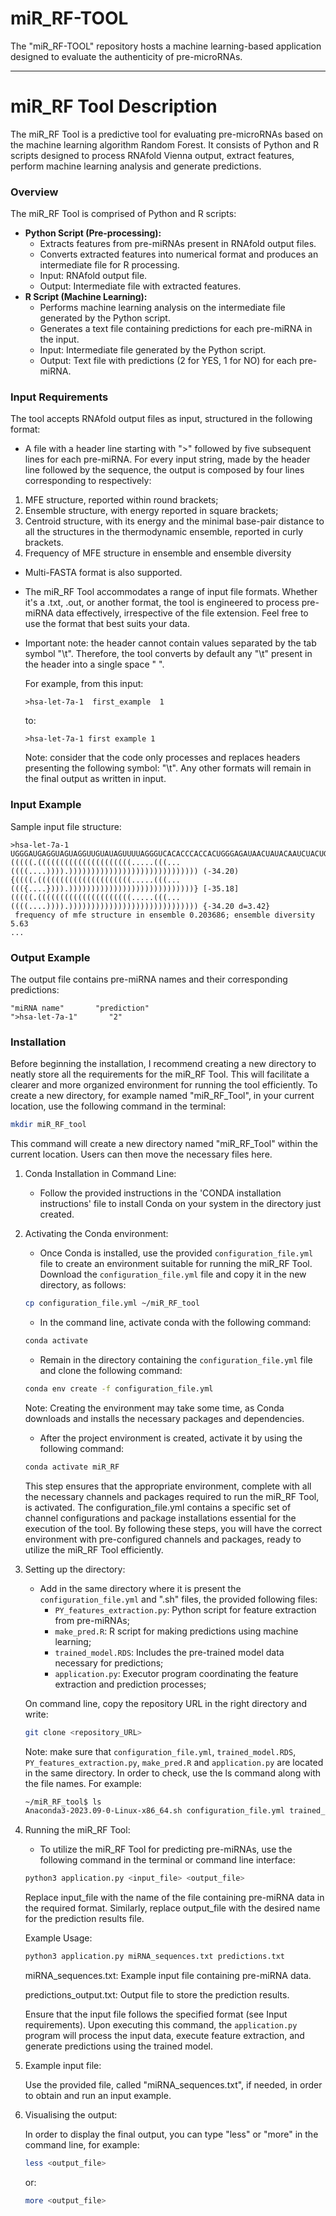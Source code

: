 # miR_RF-TOOL
The "miR_RF-TOOL" repository hosts a machine learning-based application designed to evaluate the authenticity of pre-microRNAs. 

---

# miR_RF Tool Description

The miR_RF Tool is a predictive tool for evaluating pre-microRNAs based on the machine learning algorithm Random Forest. It consists of Python and R scripts designed to process RNAfold Vienna output, extract features, perform machine learning analysis and generate predictions.

### Overview

The miR_RF Tool is comprised of Python and R scripts:
- **Python Script (Pre-processing):**
  - Extracts features from pre-miRNAs present in RNAfold output files.
  - Converts extracted features into numerical format and produces an intermediate file for R processing.
  - Input: RNAfold output file.
  - Output: Intermediate file with extracted features.
- **R Script (Machine Learning):**
  - Performs machine learning analysis on the intermediate file generated by the Python script.
  - Generates a text file containing predictions for each pre-miRNA in the input.
  - Input: Intermediate file generated by the Python script.
  - Output: Text file with predictions (2 for YES, 1 for NO) for each pre-miRNA.

### Input Requirements
The tool accepts RNAfold output files as input, structured in the following format:
- A file with a header line starting with ">" followed by five subsequent lines for each pre-miRNA. 
For every input string, made by the header line followed by the sequence, the output is composed by four lines corresponding to respectively:
1. MFE structure, reported within round brackets;
2. Ensemble structure, with energy reported in square brackets;
3. Centroid structure, with its energy and the minimal base-pair distance to all the structures in
the thermodynamic ensemble, reported in curly brackets.
4. Frequency of MFE structure in ensemble and ensemble diversity
   
- Multi-FASTA format is also supported.
- The miR_RF Tool accommodates a range of input file formats. Whether it's a .txt, .out, or another format, the tool is engineered to process pre-miRNA data 
  effectively, irrespective of the file extension. Feel free to use the format that best suits your data.
- Important note: the header cannot contain values separated by the tab symbol "\t". Therefore, the tool converts by default any "\t" present in the header into a single 
  space " ". 

  For example, from this input:
  
  ```plaintext
  >hsa-let-7a-1  first_example  1
  ```
  to: 
  
  ```plaintext
  >hsa-let-7a-1 first example 1
  ```

  Note: consider that the code only processes and replaces headers presenting the following symbol: "\t". Any other formats will remain in the final output as written in 
  input.  
  
  
### Input Example

Sample input file structure:

```plaintext
>hsa-let-7a-1
UGGGAUGAGGUAGUAGGUUGUAUAGUUUUAGGGUCACACCCACCACUGGGAGAUAACUAUACAAUCUACUGUCUUUCCUA
(((((.(((((((((((((((((((((.....(((...((((....)))).))))))))))))))))))))))))))))) (-34.20)
{((((.(((((((((((((((((((((.....(((...((({....}))).))))))))))))))))))))))))))))} [-35.18]
(((((.(((((((((((((((((((((.....(((...((((....)))).))))))))))))))))))))))))))))) {-34.20 d=3.42}
 frequency of mfe structure in ensemble 0.203686; ensemble diversity 5.63
...
```

### Output Example

The output file contains pre-miRNA names and their corresponding predictions:

```plaintext
"miRNA name"       "prediction"
">hsa-let-7a-1"       "2"
```

### Installation

Before beginning the installation, I recommend creating a new directory to neatly store all the requirements for the miR_RF Tool. This will facilitate a clearer and more organized environment for running the tool efficiently. 
To create a new directory, for example named "miR_RF_Tool", in your current location, use the following command in the terminal:

```bash
mkdir miR_RF_tool
```
This command will create a new directory named "miR_RF_Tool" within the current location. Users can then move the necessary files here. 

1. Conda Installation in Command Line:
   - Follow the provided instructions in the 'CONDA installation instructions' file to install Conda on your system in the directory just created.

2. Activating the Conda environment:
   - Once Conda is installed, use the provided `configuration_file.yml` file to create an environment suitable for running the miR_RF Tool.
   Download the `configuration_file.yml` file and copy it in the new directory, as follows:

   ```bash
   cp configuration_file.yml ~/miR_RF_tool
   ```
   - In the command line, activate conda with the following command:

   ```bash
   conda activate
   ``` 
   
   - Remain in the directory containing the `configuration_file.yml` file and clone the following command:

   ```bash
   conda env create -f configuration_file.yml
   ```
   Note: Creating the environment may take some time, as Conda downloads and installs the necessary packages and dependencies.

   - After the project environment is created, activate it by using the following command:

   ```bash
   conda activate miR_RF
   ```
   This step ensures that the appropriate environment, complete with all the necessary channels and packages required to run the miR_RF Tool, is activated. The 
   configuration_file.yml contains a specific set of channel configurations and package installations essential for the execution of the tool.
   By following these steps, you will have the correct environment with pre-configured channels and packages, ready to utilize the miR_RF Tool efficiently.


3. Setting up the directory:
   - Add in the same directory where it is present the `configuration_file.yml` and ".sh" files, the provided following files:
      - `PY_features_extraction.py`: Python script for feature extraction from pre-miRNAs;
      - `make_pred.R`: R script for making predictions using machine learning;
      - `trained_model.RDS`: Includes the pre-trained model data necessary for predictions;
      - `application.py`: Executor program coordinating the feature extraction and prediction processes;
 
   On command line, copy the repository URL in the right directory and write:

   ```bash
   git clone <repository_URL>
   ```
   
   Note: make sure that `configuration_file.yml`, `trained_model.RDS`, `PY_features_extraction.py`, `make_pred.R` and `application.py` are located in the same directory. In 
   order to check, use the ls command along with the file names.
   For example:

   ```bash
   ~/miR_RF_tool$ ls
   Anaconda3-2023.09-0-Linux-x86_64.sh configuration_file.yml trained_model.RDS df_feat_ext.py make_pred.R application.py
   ```
  

4. Running the miR_RF Tool:
   - To utilize the miR_RF Tool for predicting pre-miRNAs, use the following command in the terminal or command line interface:

   ```bash
   python3 application.py <input_file> <output_file>
   ```

   Replace input_file with the name of the file containing pre-miRNA data in the required format. Similarly, replace output_file with the desired name for the 
   prediction results file.

   Example Usage:

   ```bash
   python3 application.py miRNA_sequences.txt predictions.txt
   ```
   miRNA_sequences.txt: Example input file containing pre-miRNA data.
   
   predictions_output.txt: Output file to store the prediction results.

   Ensure that the input file follows the specified format (see Input requirements). Upon executing this command, the `application.py` program will process the input data, execute feature extraction, and 
   generate predictions using the trained model.


6. Example input file:
   
   Use the provided file, called "miRNA_sequences.txt", if needed, in order to obtain and run an input example.

7. Visualising the output:

   In order to display the final output, you can type "less" or "more" in the command line, for example:

   ```bash
   less <output_file>
   ```
   
   or:

   ```bash
   more <output_file>
   ```
   
